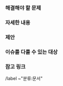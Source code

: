 <!--
* 이 이슈 템플릿을 사용하여 기존 문서에 새 문서 또는 업데이트를 제안
  참고: 기능 개발의 일부로 수행되는 문서 작업은 기능 요청 템플릿에서 다룹니다.
-->


<!-- 필요에 따라 다음 세부 정보를 포함
* 영향을 받는 제품 또는 기능
* 영향을 받은 문서 또는 문서 섹션 (링크 또는 경로를 포함)
* 특정 문서 또는 문서에서 충분히 다루어지지 않은 기능/프로세스에 문제
* 다른 의견이나 요청사항
-->
### 해결해야 할 문제


<!--
* 제품을 성공적으로 사용하기 위해 추가할 수 있는 개념, 절차, 참조 정보
* 이 작업에 대한 사용 사례, 이점 및/또는 목표를 포함합니다.
* 콘텐츠를 추가하는 경우: 어떤 고객을 대상으로 하는지? (어떤 역할과 시나리오)
-->
### 자세한 내용


<!-- 문제를 해결할 수 있는 방법에 대한 자세한 내용 -->
### 제안


<!-- 이 문제를 해결하기 위해 특별한 전문 지식이 필요한 경우 어떻게 해야 합니까? -->
### 이슈를 다룰 수 있는 대상


<!-- 연관된 링크 기입 -->
### 참고 링크


/label ~"분류:문서"
